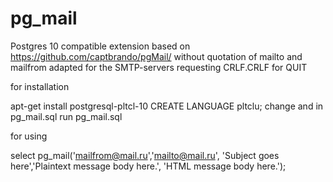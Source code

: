 # pg_mail
Postgres 10 compatible extension
based on
https://github.com/captbrando/pgMail/
without quotation of mailto and mailfrom
adapted for the SMTP-servers requesting  CRLF.CRLF for QUIT

for installation 

apt-get install postgresql-pltcl-10
CREATE LANGUAGE pltclu;
change <yourdatabaseaddress> and <yourmailserver> in pg_mail.sql
run pg_mail.sql

for using

select pg_mail('<mailfrom@mail.ru>','<mailto@mail.ru>',
 'Subject goes here','Plaintext message body here.', 'HTML message body here.');

